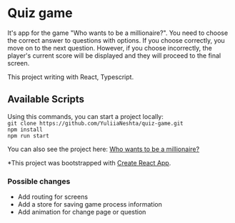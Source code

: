 # Quiz game

It's app for the game "Who wants to be a millionaire?". You need to choose the correct answer 
to questions with options.  If you choose correctly, you move on to the next question.
However, if you choose incorrectly, the player's current score will be 
displayed and they will proceed to the final screen.

This project writing with React, Typescript.

## Available Scripts
Using this commands, you can start a project locally: \
`git clone https://github.com/YuliiaNeshta/quiz-game.git` \
`npm install` \
`npm run start`

You can also see the project here: [Who wants to be a millionaire?]()

*This project was bootstrapped with [Create React App](https://github.com/facebook/create-react-app).

### Possible changes 

- Add routing for screens 
- Add a store for saving game process information
- Add animation for change page or question


